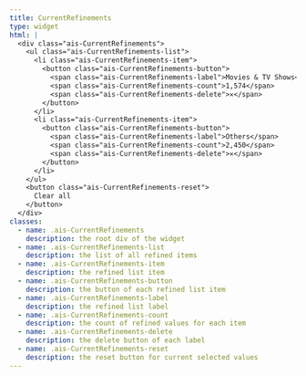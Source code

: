 ```yaml
---
title: CurrentRefinements
type: widget
html: |
  <div class="ais-CurrentRefinements">
    <ul class="ais-CurrentRefinements-list">
      <li class="ais-CurrentRefinements-item">
        <button class="ais-CurrentRefinements-button">
          <span class="ais-CurrentRefinements-label">Movies & TV Shows</span>
          <span class="ais-CurrentRefinements-count">1,574</span>
          <span class="ais-CurrentRefinements-delete">✕</span>
        </button>
      </li>
      <li class="ais-CurrentRefinements-item">
        <button class="ais-CurrentRefinements-button">
          <span class="ais-CurrentRefinements-label">Others</span>
          <span class="ais-CurrentRefinements-count">2,450</span>
          <span class="ais-CurrentRefinements-delete">✕</span>
        </button>
      </li>
    </ul>
    <button class="ais-CurrentRefinements-reset">
      Clear all
    </button>
  </div>
classes:
  - name: .ais-CurrentRefinements
    description: the root div of the widget
  - name: .ais-CurrentRefinements-list
    description: the list of all refined items
  - name: .ais-CurrentRefinements-item
    description: the refined list item
  - name: .ais-CurrentRefinements-button
    description: the button of each refined list item
  - name: .ais-CurrentRefinements-label
    description: the refined list label
  - name: .ais-CurrentRefinements-count
    description: the count of refined values for each item
  - name: .ais-CurrentRefinements-delete
    description: the delete button of each label
  - name: .ais-CurrentRefinements-reset
    description: the reset button for current selected values
---
```

